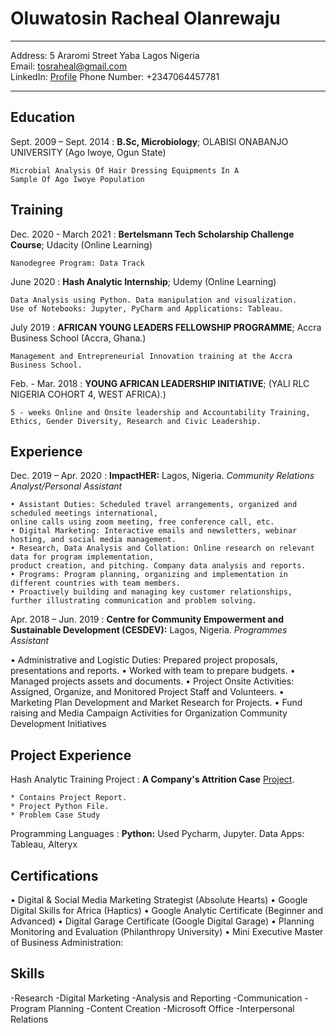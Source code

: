 Oluwatosin Racheal Olanrewaju
============

-------------------     ----------------------------
Address: 5 Araromi Street Yaba Lagos  Nigeria                 
Email: tosraheal@gmail.com                   
LinkedIn: [Profile](www.linkedin.com/in/oluwatosin-olanrewaju-b42151113)
Phone Number: +2347064457781
-------------------     ----------------------------

Education
---------

Sept. 2009 – Sept. 2014
:   **B.Sc, Microbiology**; OLABISI ONABANJO UNIVERSITY (Ago Iwoye, Ogun State)

    Microbial Analysis Of Hair Dressing Equipments In A 
    Sample Of Ago Iwoye Population
    
Training
---------

Dec. 2020 - March 2021
:   **Bertelsmann Tech Scholarship Challenge Course**; Udacity (Online Learning)

    Nanodegree Program: Data Track
    
June 2020 
:   **Hash Analytic Internship**; Udemy (Online Learning)

    Data Analysis using Python. Data manipulation and visualization. 
    Use of Notebooks: Jupyter, PyCharm and Applications: Tableau.
    
July 2019
:   **AFRICAN YOUNG LEADERS FELLOWSHIP PROGRAMME**; Accra Business School (Accra, Ghana.)

    Management and Entrepreneurial Innovation training at the Accra Business School.
    
Feb. - Mar. 2018
:   **YOUNG AFRICAN LEADERSHIP INITIATIVE**; (YALI RLC NIGERIA COHORT 4, WEST AFRICA).)

    5 - weeks Online and Onsite leadership and Accountability Training, 
    Ethics, Gender Diversity, Research and Civic Leadership.

Experience
----------

Dec. 2019 – Apr. 2020
:   **ImpactHER:** Lagos, Nigeria.
    *Community Relations Analyst/Personal Assistant*
    
    • Assistant Duties: Scheduled travel arrangements, organized and scheduled meetings international,
    online calls using zoom meeting, free conference call, etc. 
    • Digital Marketing: Interactive emails and newsletters, webinar hosting, and social media management. 
    • Research, Data Analysis and Collation: Online research on relevant data for program implementation,
    product creation, and pitching. Company data analysis and reports. 
    • Programs: Program planning, organizing and implementation in different countries with team members. 
    • Proactively building and managing key customer relationships, 
    further illustrating communication and problem solving.

Apr. 2018 – Jun. 2019
:   **Centre for Community Empowerment and Sustainable Development (CESDEV):** Lagos, Nigeria.
    *Programmes Assistant*

   • Administrative and Logistic Duties: Prepared project proposals, presentations and reports.
   • Worked with team to prepare budgets.
   • Managed projects assets and documents. 
   • Project Onsite Activities: Assigned, Organize, and Monitored Project Staff and Volunteers.
   • Marketing Plan Development and Market Research for Projects. 
   • Fund raising and Media Campaign Activities for Organization Community Development Initiatives

Project Experience
--------------------

Hash Analytic Training Project
:   **A Company's Attrition Case**
    [Project](https://drive.google.com/file/d/1DeSIUUTfK0GT3TwJ55oimUawP4TUZa3A/view?usp=sharing).

    * Contains Project Report.
    * Project Python File.
    * Problem Case Study

Programming Languages
:   **Python:** Used Pycharm, Jupyter.
    Data Apps: Tableau, Alteryx

[ref]: https://github.com/githubuser/superlongprojectname

Certifications
----------------------------------------

  • Digital & Social Media Marketing Strategist (Absolute Hearts)
  • Google Digital Skills for Africa (Haptics)
  • Google Analytic Certificate (Beginner and Advanced)
  • Digital Garage Certificate (Google Digital Garage)
  • Planning Monitoring and Evaluation (Philanthropy University)
  • Mini Executive Master of Business Administration:

Skills
----------------------------------------

-Research -Digital Marketing
-Analysis and Reporting -Communication
-Program Planning -Content Creation
-Microsoft Office -Interpersonal Relations
